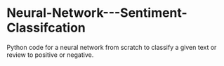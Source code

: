 # Neural-Network---Sentiment-Classifcation
Python code for a neural network from scratch to classify a given text or review to positive or negative.
